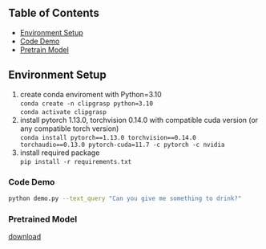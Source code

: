## Table of Contents
* [Environment Setup](#environment-setup)
* [Code Demo](#code-demo)
* [Pretrain Model](#pretrain-model)

## Environment Setup
1. create conda enviroment with Python=3.10  
`conda create -n clipgrasp python=3.10`  
`conda activate clipgrasp`
2. install pytorch 1.13.0, torchvision 0.14.0 with compatible cuda version (or any compatible torch version)  
`conda install pytorch==1.13.0 torchvision==0.14.0 torchaudio==0.13.0 pytorch-cuda=11.7 -c pytorch -c nvidia`
3. install required package  
`pip install -r requirements.txt`

### Code Demo
```bash
python demo.py --text_query "Can you give me something to drink?"
```

### Pretrained Model
[download](https://drive.google.com/drive/u/0/folders/1AZK4dWNfBO1QhC3HYdJLm5Th_J59wyrD)

